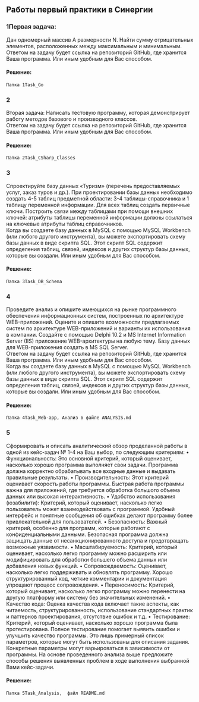 ## Работы первый практики в Синергии

### 1Первая задача:
Дан одномерный массив А размерности N. Найти сумму отрицательных элементов, расположенных между максимальным и минимальным. 
Ответом на задачу будет ссылка на репозиторий GitHub, где хранится Ваша программа. Или иным удобным для Вас способом.

#### Решение:
    Папка 1Task_Go

### 2
Вторая задача: Написать тестовую программу, которая демонстрирует работу методов базового и производного классов. <br>
Ответом на задачу будет ссылка на репозиторий GitHub, где хранится Ваша программа. Или иным удобным для Вас способом.

#### Решение:
    Папка 2Task_CSharp_Classes

### 3
Спроектируйте базу данных «Туризм» (перечень предоставляемых услуг, заказ туров и др.). При проектировании базы данных необходимо создать 4-5 таблиц предметной области: 3-4 таблицы-справочника и 1 таблицу переменной информации. Для всех таблиц создать первичные ключи. Построить связи между таблицами при помощи внешних ключей: атрибуты таблицы переменной информации должны ссылаться на ключевые атрибуты таблиц справочников.  <br>
Когда вы создаете базу данных в MySQL с помощью MySQL Workbench (или любого другого инструмента), вы можете экспортировать схему базы данных в виде скрипта SQL. Этот скрипт SQL содержит определения таблиц, связей, индексов и других структур базы данных, которые вы создали. Или иным удобным для Вас способом. <br>

#### Решение:
    Папка 3Task_DB_Schema

### 4
Проведите анализ и опишите имеющихся на рынке программного обеспечения информационных систем, построенных по архитектуре WEB-приложений. Оцените и опишите возможности предлагаемых систем по архитектуре WEB-приложений и варианты их использования в компании. Создайте с помощью Delphi 10.2 и MS Internet Information Server (IIS) приложение WEB-архитектуры на любую тему. Базу данных для WEB-приложения создать в MS SQL Server.  <br>
Ответом на задачу будет ссылка на репозиторий GitHub, где хранится Ваша программа. Или иным удобным для Вас способом.<br>
Когда вы создаете базу данных в MySQL с помощью MySQL Workbench (или любого другого инструмента), вы можете экспортировать схему базы данных в виде скрипта SQL. Этот скрипт SQL содержит определения таблиц, связей, индексов и других структур базы данных, которые вы создали. Или иным удобным для Вас способом.<br>

#### Решение:
    Папка 4Task_Web-app, Анализ в файле ANALYSIS.md

### 5 
Сформировать и описать аналитический обзор проделанной работы в одной из кейс-задач № 1-4 на Ваш выбор, по следующим критериям:
    • Функциональность: Это основной критерий, который оценивает, насколько хорошо программа выполняет свои задачи. Программа должна корректно обрабатывать все входные данные и выдавать правильные результаты.
    •  Производительность: Этот критерий оценивает скорость работы программы. Быстрая работа программы важна для приложений, где требуется обработка большого объема данных или высокая интерактивность.
    • Удобство использования (юзабилити): Критерий, который оценивает, насколько легко пользователь может взаимодействовать с программой. Удобный интерфейс и понятные сообщения об ошибках делают программу более привлекательной для пользователей.
    • Безопасность: Важный критерий, особенно для программ, которые работают с конфиденциальными данными. Безопасная программа должна защищать данные от несанкционированного доступа и предотвращать возможные уязвимости.
    • Масштабируемость: Критерий, который оценивает, насколько легко программу можно расширить или модифицировать для обработки большего объема данных или добавления новых функций.
    • Сопровождаемость: Оценивает, насколько легко поддерживать и обновлять программу. Хорошо структурированный код, четкие комментарии и документация упрощают процесс сопровождения.
    • Переносимость: Критерий, который оценивает, насколько легко программу можно перенести на другую платформу или систему без значительных изменений.
    • Качество кода: Оценка качества кода включает такие аспекты, как читаемость, структурированность, использование стандартных практик и паттернов проектирования, отсутствие ошибок и т.д.
    • Тестирование: Критерий, который оценивает, насколько хорошо программа была протестирована. Полное тестирование помогает выявить ошибки и улучшить качество программы.
Это лишь примерный список параметров, которые могут быть использованы для описания задания. Конкретные параметры могут варьироваться в зависимости от программы.
На основе проведенного анализа выше предложите способы решения выявленных проблем в ходе выполнения выбранной Вами кейс-задачи.

#### Решение:
    Папка 5Task_Analysis,  файл README.md

